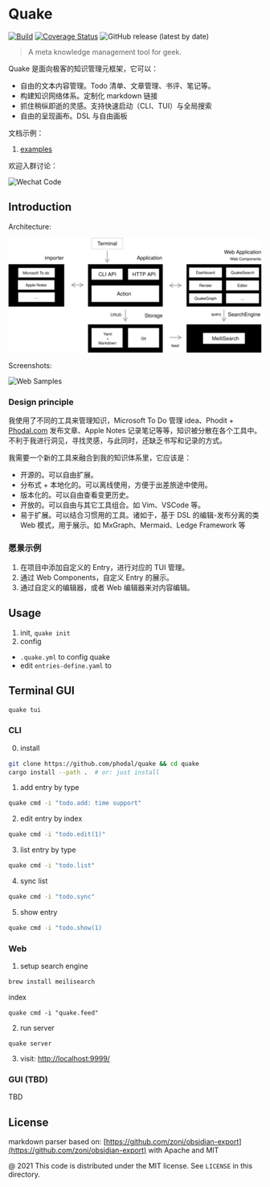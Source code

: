 # Quake

[![Build](https://github.com/phodal/quake/actions/workflows/build.yml/badge.svg)](https://github.com/phodal/quake/actions/workflows/build.yml)
[![Coverage Status](https://coveralls.io/repos/github/phodal/quake/badge.svg?branch=master)](https://coveralls.io/github/phodal/quake?branch=master)
![GitHub release (latest by date)](https://img.shields.io/github/v/release/phodal/quake)

> A meta knowledge management tool for geek.

Quake 是面向极客的知识管理元框架，它可以：

- 自由的文本内容管理。Todo 清单、文章管理、书评、笔记等。
- 构建知识网络体系。定制化 markdown 链接
- 抓住稍纵即逝的灵感。支持快速启动（CLI、TUI）与全局搜索
- 自由的呈现画布。DSL 与自由画板

文档示例：

1. [examples](./examples)

欢迎入群讨论：

![Wechat Code](http://quake-demo.inherd.org/qrcode.jpg)

## Introduction

Architecture:

![Architecture](docs/quake-arch.svg)

Screenshots:

![Web Samples](http://quake-demo.inherd.org/web.gif)

### Design principle

我使用了不同的工具来管理知识，Microsoft To Do 管理 idea、Phodit + [Phodal.com](https://www.phodal.com/) 发布文章、Apple Notes 记录笔记等等，知识被分散在各个工具中。不利于我进行洞见，寻找灵感，与此同时，还缺乏书写和记录的方式。

我需要一个新的工具来融合到我的知识体系里，它应该是：

- 开源的。可以自由扩展。
- 分布式 + 本地化的。可以离线使用，方便于出差旅途中使用。
- 版本化的。可以自由查看变更历史。
- 开放的。可以自由与其它工具组合。如 Vim、VSCode 等。
- 易于扩展。可以结合习惯用的工具。诸如于，基于 DSL 的编辑-发布分离的类 Web 模式，用于展示。如 MxGraph、Mermaid、Ledge Framework 等

### 愿景示例

1. 在项目中添加自定义的 Entry，进行对应的 TUI 管理。
2. 通过 Web Components，自定义 Entry 的展示。
3. 通过自定义的编辑器，或者 Web 编辑器来对内容编辑。

## Usage

1. init, `quake init`
2. config
 - `.quake.yml` to config quake
 -  edit `entries-define.yaml` to

## Terminal GUI

```
quake tui
```

### CLI

0. install

```bash
git clone https://github.com/phodal/quake && cd quake
cargo install --path .  # or: just install 
```

1. add entry by type

```bash
quake cmd -i "todo.add: time support"
```

2. edit entry by index

```bash
quake cmd -i "todo.edit(1)"
```

3. list entry by type

```bash
quake cmd -i "todo.list"
```

4. sync list

```bash
quake cmd -i "todo.sync"
```

5. show entry

```bash
quake cmd -i "todo.show(1)
```

### Web

1. setup search engine

```bash
brew install meilisearch
```

index

```
quake cmd -i "quake.feed"
```

2. run server

```
quake server
```

3. visit: [http://localhost:9999/](http://localhost:9999/)

### GUI (TBD)

TBD

License
---

markdown parser based on: [https://github.com/zoni/obsidian-export](https://github.com/zoni/obsidian-export) with Apache and MIT

@ 2021 This code is distributed under the MIT license. See `LICENSE` in this directory.
